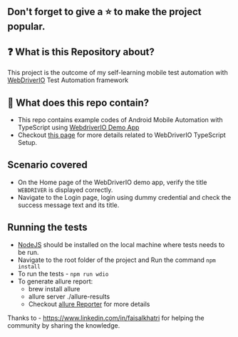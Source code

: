 ## Don't forget to give a :star: to make the project popular.

## :question: What is this Repository about?

This project is the outcome of my self-learning mobile test automation with [WebDriverIO](https://webdriver.io/) Test Automation framework

## :briefcase: What does this repo contain?
- This repo contains example codes of Android Mobile Automation with TypeScript using [WebdriverIO Demo App](https://github.com/webdriverio/native-demo-app/releases) 
- Checkout [this page](https://webdriver.io/docs/typescript/) for more details related to WebDriverIO TypeScript Setup.

## Scenario covered
- On the Home page of the WebDriverIO demo app, verify the title `WEBDRIVER` is displayed correctly.
- Navigate to the Login page, login using dummy credential and check the success message text and its title.

## Running the tests 
- [NodeJS](https://nodejs.org/en/download/) should be installed on the local machine where tests needs to be run.
- Navigate to the root folder of the project and Run the command `npm install`
- To run the tests - `npm run wdio`
- To generate allure report: 
  - brew install allure
  - allure server ./allure-results
  - Checkout [allure Reporter](https://webdriver.io/docs/allure-reporter/) for more details

Thanks to - https://www.linkedin.com/in/faisalkhatri for helping the community by sharing the knowledge.

